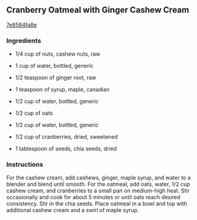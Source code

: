 ## Cranberry Oatmeal with Ginger Cashew Cream

[7e8584fa8e](http://tastykitchen.com/recipes/breakfastbrunch/cranberry-oatmeal-with-ginger-cashew-cream/)

### Ingredients

 - 1/4 cup of nuts, cashew nuts, raw

 - 1 cup of water, bottled, generic

 - 1/2 teaspoon of ginger root, raw

 - 1 teaspoon of syrup, maple, canadian

 - 1/2 cup of water, bottled, generic

 - 1/2 cup of oats

 - 1/2 cup of water, bottled, generic

 - 1/2 cup of cranberries, dried, sweetened

 - 1 tablespoon of seeds, chia seeds, dried

### Instructions

For the cashew cream, add cashews, ginger, maple syrup, and water to a blender and blend until smooth. For the oatmeal, add oats, water, 1/2 cup cashew cream, and cranberries to a small pan on medium-high heat. Stir occasionally and cook for about 5 minutes or until oats reach desired consistency. Stir in the chia seeds. Place oatmeal in a bowl and top with additional cashew cream and a swirl of maple syrup.